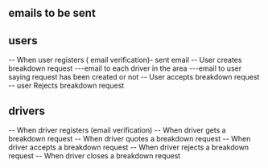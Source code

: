 ## emails to be sent
## users
-- When user registers ( email verification)- sent email
-- User creates breakdown request
     ---email to each driver in the area
     ---email to user saying request has been created or not
-- User accepts breakdown request
-- user Rejects breakdown request

## drivers
-- When driver registers (email verification)
-- When driver gets a breakdown request
-- When driver quotes a breakdown request
-- When driver accepts a breakdown request
-- When driver rejects a breakdown request
-- When driver closes a breakdown request
